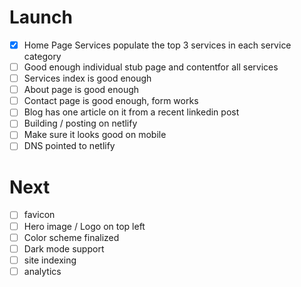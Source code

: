 # Launch

- [x] Home Page Services populate the top 3 services in each service category
- [ ] Good enough individual stub page and contentfor all services
- [ ] Services index is good enough
- [ ] About page is good enough
- [ ] Contact page is good enough, form works
- [ ] Blog has one article on it from a recent linkedin post
- [ ] Building / posting on netlify
- [ ] Make sure it looks good on mobile
- [ ] DNS pointed to netlify

# Next

- [ ] favicon
- [ ] Hero image / Logo on top left
- [ ] Color scheme finalized
- [ ] Dark mode support
- [ ] site indexing
- [ ] analytics
